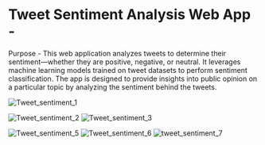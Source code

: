 # Tweet Sentiment Analysis Web App - 

Purpose - 
This web application analyzes tweets to determine their sentiment—whether they are positive, negative, or neutral. It leverages machine learning models trained on tweet datasets to perform sentiment classification. The app is designed to provide insights into public opinion on a particular topic by analyzing the sentiment behind the tweets.

![Tweet_sentiment_1](https://github.com/user-attachments/assets/3e65e90f-0007-4890-8645-7bfe0c2e8b92)


![Tweet_sentiment_2](https://github.com/user-attachments/assets/c39bab98-756d-440c-b3df-79245a718bd6)
![Tweet_sentiment_3](https://github.com/user-attachments/assets/5b3da8e8-3c56-4268-a799-310ac4aef9c6)

![Tweet_sentiment_5](https://github.com/user-attachments/assets/fd586911-7296-41af-a7da-76e87d11338e)
![Tweet_sentiment_6](https://github.com/user-attachments/assets/91935a1e-356f-4132-b329-1bccd010ea79)
![tweet_sentiment_7](https://github.com/user-attachments/assets/5ff9dcf0-f0eb-4ab9-9447-edeecab3af63)
